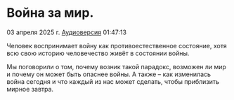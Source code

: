 # Война за мир.

03 апреля 2025 г. [Аудиоверсия](https://www.youtube.com/watch?v=ksL5hv0MkXc) 01:47:13

Человек воспринимает войну как противоестественное состояние, хотя всю свою историю человечество живёт в состоянии войны.

Мы поговорили о том, почему возник такой парадокс, возможен ли мир и почему он может быть опаснее войны.
А также – как изменилась война сегодня и что каждый из нас может сделать, чтобы приблизить мирное завтра.
